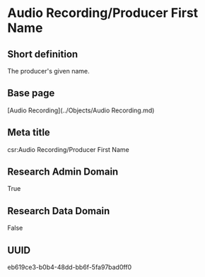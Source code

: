 # Audio Recording/Producer First Name
## Short definition
The producer's given name.
## Base page
[Audio Recording](../Objects/Audio Recording.md)
## Meta title
csr:Audio Recording/Producer First Name
## Research Admin Domain
True
## Research Data Domain
False
## UUID
eb619ce3-b0b4-48dd-bb6f-5fa97bad0ff0
